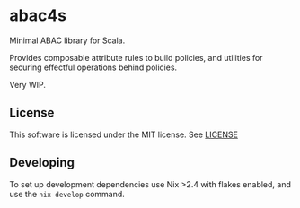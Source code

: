 # abac4s

Minimal ABAC library for Scala. 

Provides composable attribute rules to build policies,
and utilities for securing effectful operations behind 
policies.

Very WIP.

## License

This software is licensed under the MIT license. See [LICENSE](./LICENSE)

## Developing

To set up development dependencies use Nix >2.4
with flakes enabled, and use the `nix develop` command.
